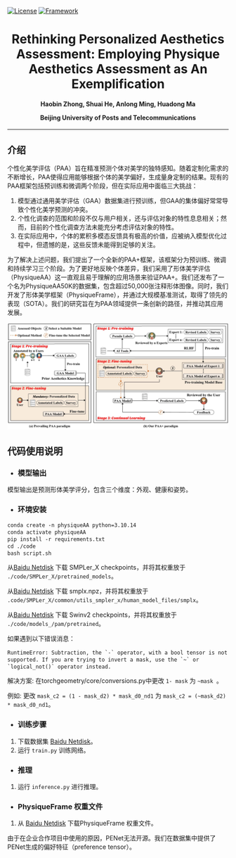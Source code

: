 [![License](https://img.shields.io/badge/License-Apache%202.0-blue.svg)](https://opensource.org/licenses/Apache-2.0)
[![Framework](https://img.shields.io/badge/PyTorch-%23EE4C2C.svg?&logo=PyTorch&logoColor=white)](https://pytorch.org/)

<div align="center">
<h1>
<b>
Rethinking Personalized Aesthetics Assessment: Employing Physique Aesthetics Assessment as An Exemplification
</b>
</h1>
<h4>
<b>
Haobin Zhong, Shuai He, Anlong Ming, Huadong Ma
    
Beijing University of Posts and Telecommunications
</b>
</h4>
</div>

-----------------------------------------


## 介绍
个性化美学评估（PAA）旨在精准预测个体对美学的独特感知。随着定制化需求的不断增长，PAA使得应用能够根据个体的美学偏好，生成量身定制的结果。现有的PAA框架包括预训练和微调两个阶段，但在实际应用中面临三大挑战：

1. 模型通过通用美学评估（GAA）数据集进行预训练，但GAA的集体偏好常常导致个性化美学预测的冲突。
2. 个性化调查的范围和阶段不仅与用户相关，还与评估对象的特性息息相关；然而，目前的个性化调查方法未能充分考虑评估对象的特性。
3. 在实际应用中，个体的累积多模态反馈具有极高的价值，应被纳入模型优化过程中，但遗憾的是，这些反馈未能得到足够的关注。

为了解决上述问题，我们提出了一个全新的PAA+框架，该框架分为预训练、微调和持续学习三个阶段。为了更好地反映个体差异，我们采用了形体美学评估（PhysiqueAA）这一直观且易于理解的应用场景来验证PAA+。我们还发布了一个名为PhysiqueAA50K的数据集，包含超过50,000张注释形体图像。同时，我们开发了形体美学框架（PhysiqueFrame），并通过大规模基准测试，取得了领先的表现（SOTA）。我们的研究旨在为PAA领域提供一条创新的路径，并推动其应用发展。

<img src="paradigm_1.jpg">

## 代码使用说明


* ### **模型输出**
模型输出是预测形体美学评分，包含三个维度：外观、健康和姿势。

* ### **环境安装**
```
conda create -n physiqueAA python=3.10.14
conda activate physiqueAA
pip install -r requirements.txt
cd ./code
bash script.sh
```
从[Baidu Netdisk](https://pan.baidu.com/s/1vno-V5VoozFhLxrfkjLHqg?pwd=jx37) 下载 SMPLer_X checkpoints，并将其权重放于 `./code/SMPLer_X/pretrained_models`。

从[Baidu Netdisk](https://pan.baidu.com/s/1vno-V5VoozFhLxrfkjLHqg?pwd=jx37) 下载 smplx.npz，并将其权重放于 `.code/SMPLer_X/common/utils_smpler_x/human_model_files/smplx`。

从[Baidu Netdisk](https://pan.baidu.com/s/10KRxE95g9WnoitJ-hoO38A?pwd=6zd5) 下载 Swinv2 checkpoints，并将其权重放于 `./code/models_/pam/pretrained`。

如果遇到以下错误消息：
```
RuntimeError: Subtraction, the `-` operator, with a bool tensor is not supported. If you are trying to invert a mask, use the `~` or `logical_not()` operator instead.
```
解决方案: 在torchgeometry/core/conversions.py中更改 `1- mask` 为 `~mask `。

例如: 更改 `mask_c2 = (1 - mask_d2) * mask_d0_nd1` 为 `mask_c2 = (~mask_d2) * mask_d0_nd1`。

* ### **训练步骤**
1. 下载数据集 [Baidu Netdisk](https://pan.baidu.com/s/1NgBbu6Jf4IxrynigqO028g?pwd=kvev)。
2. 运行 `train.py` 训练网络。

* ### **推理**
1. 运行 `inference.py` 进行推理。

* ### **PhysiqueFrame 权重文件**
1. 从 [Baidu Netdisk](https://pan.baidu.com/s/1OOt2X30qe93HmW8XJbPbaQ?pwd=n124) 下载PhysiqueFrame 权重文件。

由于在企业合作项目中使用的原因，PENet无法开源。我们在数据集中提供了PENet生成的偏好特征（preference tensor）。


